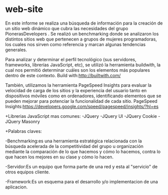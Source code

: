 # web-site

En este informe se realiza una búsqueda de información para la creación de un sitio web  dinámico que cubra las necesidades del grupo PionerasDevelopers .
Se realizó un benchmarking donde se analizaron los distintos sitios web que pertenecen a grupos de mujeres programadoras, los cuales nos sirven como referencia y marcan algunas tendencias generales.

Para analizar y determinar el perfil tecnológico (sus servidores, frameworks, librerías JavaScript, etc), se utilizó la herramienta buildwith, la cual nos permitió determinar cuáles son los elementos más populares dentro de este contexto.
Build with:http://builtwith.com/

También, utilizamos la herramienta PageSpeed Insights para evaluar la velocidad de carga de los sitios y la experiencia del usuario tanto en dispositivos móviles como en ordenadores, identificando elementos que se pueden mejorar para potenciar la funcionalidad de cada sitio.
PageSpeed Insights:https://developers.google.com/speed/pagespeed/insights/?hl=es

+Librerias JavaScript mas comunes:
-JQuery
-JQuery UI
-JQuery Cookie
-JQuery Masonry

+Palabras claves:

-Benchmarking:es una herramienta estratégica relacionada con la búsqueda acelerada de la competitividad del grupo u organización
mediante la comparación de lo que hacemos y cómo lo hacemos, contra lo que hacen los mejores en su clase y cómo lo hacen. 

-Servidor:Es un equipo que forma parte de una red y esta al "servicio" de otros equipos cliente. 

-Framework:Es un esquema para el desarrollo y/o implementacion de una aplicacion. 

